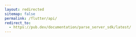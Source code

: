 ```yaml
---
layout: redirected
sitemap: false
permalink: /flutter/api/
redirect_to:
  - https://pub.dev/documentation/parse_server_sdk/latest/
---
```

